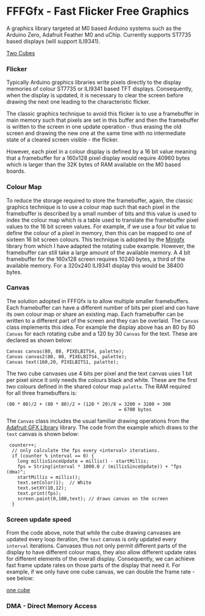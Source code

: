 # FFFGfx - Fast Flicker Free Graphics

A graphics library targeted at M0 based Arduino systems such as the Arduino Zero, Adafruit Feather M0 and uChip. Currently supports ST7735 based displays (will support ILI9341).

[Two Cubes](cubes2dma.gif)

### Flicker

Typically Arduino graphics libraries write pixels directly to the display memories of colour ST7735 or ILI9341 based TFT displays. Consequently, when the display is updated, it is necessary to clear the screen before drawing the next one leading to the characteristic flicker.

The classic graphics technique to avoid this flicker is to use a framebuffer in main memory such that pixels are set in this buffer and then the framebuffer is written to the screen in one update operation - thus erasing the old screen and drawing the new one at the same time with no intermediate state of a cleared screen visible - the flicker.

However, each pixel in a colour display is defined by a 16 bit value meaning that a framebuffer for a 160x128 pixel display would require 40960 bytes which is larger than the 32K bytes of RAM available on the M0 based boards.

### Colour Map

To reduce the storage required to store the framebuffer, again, the classic graphics technique is to use a colour map such that each pixel in the framebuffer is described by a small number of bits and this value is used to index the colour map which is a table used to translate the framebuffer pixel values to the 16 bit screen values. For example, if we use a four bit value to define the colour of a pixel in memory, then this can be mapped to one of sixteen 16 bit screen colours. This technique is adopted by the [Minigfx](https://github.com/ThingPulse/minigrafx) library from which I have adapted the rotating cube example. However, the framebuffer can still take a large amount of the available memory. A 4 bit framebuffer for the 160x128 screen requires 10240 bytes, a third of the available memory. For a 320x240 ILI9341 display this would be 38400 bytes.

### Canvas

The solution adopted in FFFGfx is to allow multiple smaller framebuffers. Each framebuffer can have a different number of bits per pixel and  can have its own colour map or share an existing map. Each framebuffer can be written to a different part of the screen and they can be overlaid. The `Canvas` class implements this idea. For example the display above has an 80 by 80 `Canvas` for each rotating cube and a 120 by 30 `Canvas` for the text. These are declared as shown below:

```
Canvas canvas(80, 80, PIXELBITS4, palette);
Canvas canvas2(80, 80, PIXELBITS4, palette);
Canvas text(160,20, PIXELBITS1, palette);
```
The two cube canvases use 4 bits per pixel and the text canvas uses 1 bit per pixel since it only needs the colours black and white. These are the first two colours defined in the shared colour map `palette`. The RAM required for all three framebuffers is:

```
(80 * 80)/2 + (80 * 80)/2 + (120 * 20)/8 = 3200 + 3200 + 300
                                         = 6700 bytes
```
The `Canvas` class includes the usual familiar drawing operations from the [Adafruit GFX LIbrary](https://github.com/adafruit/Adafruit-GFX-Library) library. The code from the example which draws to the `text` canvas is shown below:

```
 counter++;
  // only calculate the fps every <interval> iterations.
  if (counter % interval == 0) {
    long millisSinceUpdate = millis() - startMillis;
    fps = String(interval * 1000.0 / (millisSinceUpdate)) + "fps (dma)";
    startMillis = millis();
    text.setColor(1);  // White
    text.setXY(10,12);
    text.print(fps);
    screen.paint(0,100,text); // draws canvas on the screen
  }
```

### Screen update speed

From the code above, note that while the cube drawing canvases are updated every loop iteration, the `text` canvas is only updated every `interval` iterations. Canvases thus not only permit different parts of the display to have different colour maps, they also allow different update rates for different elements of the overall display. Consequently, we can achieve fast frame update rates on those parts of the display that need it. For example, if we only have one cube canvas, we can double the frame rate - see below:

[one cube](cubes1dma.gif)


### DMA - Direct Memory Access






	
